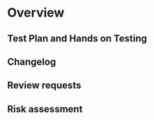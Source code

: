 <!--
Thanks for taking the time to open a Pull Request (PR)! Please make sure you've read the "Opening Pull Requests" section of our Contributing Guide:

https://github.com/Opentrons/opentrons/blob/edge/CONTRIBUTING.md#opening-pull-requests

GitHub provides robust markdown to format your PR. Links, diagrams, pictures, and videos along with text formatting make it possible to create a rich and informative PR. For more information on GitHub markdown, see:

https://docs.github.com/en/get-started/writing-on-github/getting-started-with-writing-and-formatting-on-github/basic-writing-and-formatting-syntax

To ensure your code is reviewed quickly and thoroughly, please fill out the sections below to the best of your ability!
-->

# Overview

<!--
Describe your PR at a high level. State acceptance criteria and how this PR fits into other work. Link issues, PRs, and other relevant resources.
-->

## Test Plan and Hands on Testing

<!--
Describe your testing of the PR. Emphasize testing not reflected in the code. Attach protocols, logs, screenshots and any other assets that support your testing.
-->

## Changelog

<!--
List changes introduced by this PR considering future developers and the end user. Give careful thought and clear documentation to breaking changes.
-->

## Review requests

<!--
- What do you need from reviewers to feel confident this PR is ready to merge?
- Ask questions.
-->

## Risk assessment

<!--
- Indicate the level of attention this PR needs.
- Provide context to guide reviewers.
- Discuss trade-offs, coupling, and side effects.
- How do your unit tests and on hands on testing mitigate this PR's risks and the risk of future regressions?
- Especially in high risk PRs, explain how you know your testing is enough.
-->
